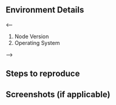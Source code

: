 ## Environment Details
<-- 
1. Node Version
2. Operating System

-->
## Steps to reproduce







## Screenshots (if applicable)